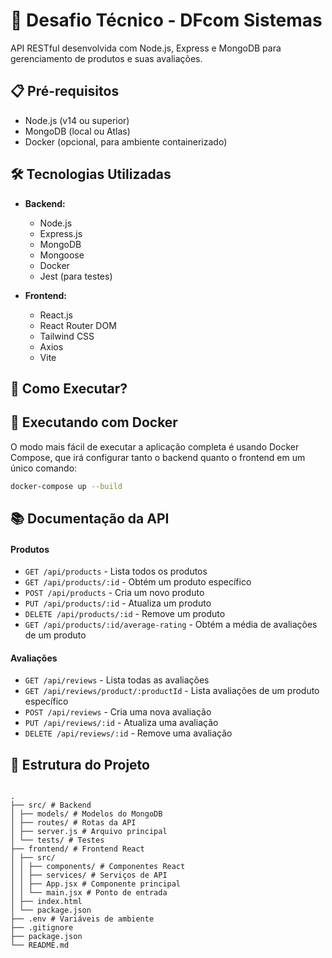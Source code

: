 # 🚀 Desafio Técnico - DFcom Sistemas

API RESTful desenvolvida com Node.js, Express e MongoDB para gerenciamento de produtos e suas avaliações.

## 📋 Pré-requisitos

- Node.js (v14 ou superior)
- MongoDB (local ou Atlas)
- Docker (opcional, para ambiente containerizado)

## 🛠️ Tecnologias Utilizadas

- **Backend:**

  - Node.js
  - Express.js
  - MongoDB
  - Mongoose
  - Docker
  - Jest (para testes)
 
    
- **Frontend:**

  - React.js
  - React Router DOM
  - Tailwind CSS
  - Axios
  - Vite

## 🚀 Como Executar?

## 🐳 Executando com Docker

O modo mais fácil de executar a aplicação completa é usando Docker Compose, que irá configurar tanto o backend quanto o frontend em um único comando:

```bash
docker-compose up --build
```

## 📚 Documentação da API

#### Produtos

- `GET /api/products` - Lista todos os produtos
- `GET /api/products/:id` - Obtém um produto específico
- `POST /api/products` - Cria um novo produto
- `PUT /api/products/:id` - Atualiza um produto
- `DELETE /api/products/:id` - Remove um produto
- `GET /api/products/:id/average-rating` - Obtém a média de avaliações de um produto

#### Avaliações

- `GET /api/reviews` - Lista todas as avaliações
- `GET /api/reviews/product/:productId` - Lista avaliações de um produto específico
- `POST /api/reviews` - Cria uma nova avaliação
- `PUT /api/reviews/:id` - Atualiza uma avaliação
- `DELETE /api/reviews/:id` - Remove uma avaliação

## 📝 Estrutura do Projeto

```

.
├── src/ # Backend
│ ├── models/ # Modelos do MongoDB
│ ├── routes/ # Rotas da API
│ ├── server.js # Arquivo principal
│ └── tests/ # Testes
├── frontend/ # Frontend React
│ ├── src/
│ │ ├── components/ # Componentes React
│ │ ├── services/ # Serviços de API
│ │ ├── App.jsx # Componente principal
│ │ └── main.jsx # Ponto de entrada
│ ├── index.html
│ └── package.json
├── .env # Variáveis de ambiente
├── .gitignore
├── package.json
└── README.md

```

```

```
